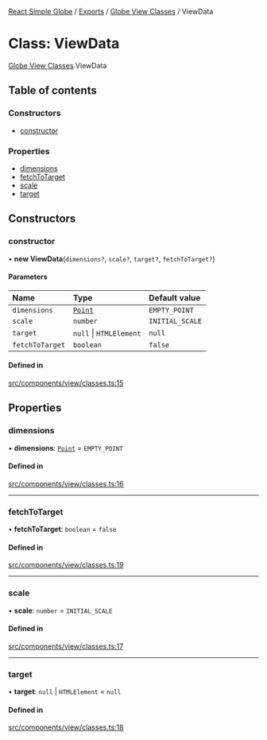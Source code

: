 [React Simple Globe](../README.md) / [Exports](../modules.md) / [Globe View Classes](../modules/Globe_View_Classes.md) / ViewData

# Class: ViewData

[Globe View Classes](../modules/Globe_View_Classes.md).ViewData

## Table of contents

### Constructors

- [constructor](Globe_View_Classes.ViewData.md#constructor)

### Properties

- [dimensions](Globe_View_Classes.ViewData.md#dimensions)
- [fetchToTarget](Globe_View_Classes.ViewData.md#fetchtotarget)
- [scale](Globe_View_Classes.ViewData.md#scale)
- [target](Globe_View_Classes.ViewData.md#target)

## Constructors

### constructor

• **new ViewData**(`dimensions?`, `scale?`, `target?`, `fetchToTarget?`)

#### Parameters

| Name | Type | Default value |
| :------ | :------ | :------ |
| `dimensions` | [`Point`](Globe_Classes.Point.md) | `EMPTY_POINT` |
| `scale` | `number` | `INITIAL_SCALE` |
| `target` | ``null`` \| `HTMLElement` | `null` |
| `fetchToTarget` | `boolean` | `false` |

#### Defined in

[src/components/view/classes.ts:15](https://github.com/Gaushao/d3-react-globe/blob/0a8a5c1/src/components/view/classes.ts#L15)

## Properties

### dimensions

• **dimensions**: [`Point`](Globe_Classes.Point.md) = `EMPTY_POINT`

#### Defined in

[src/components/view/classes.ts:16](https://github.com/Gaushao/d3-react-globe/blob/0a8a5c1/src/components/view/classes.ts#L16)

___

### fetchToTarget

• **fetchToTarget**: `boolean` = `false`

#### Defined in

[src/components/view/classes.ts:19](https://github.com/Gaushao/d3-react-globe/blob/0a8a5c1/src/components/view/classes.ts#L19)

___

### scale

• **scale**: `number` = `INITIAL_SCALE`

#### Defined in

[src/components/view/classes.ts:17](https://github.com/Gaushao/d3-react-globe/blob/0a8a5c1/src/components/view/classes.ts#L17)

___

### target

• **target**: ``null`` \| `HTMLElement` = `null`

#### Defined in

[src/components/view/classes.ts:18](https://github.com/Gaushao/d3-react-globe/blob/0a8a5c1/src/components/view/classes.ts#L18)
